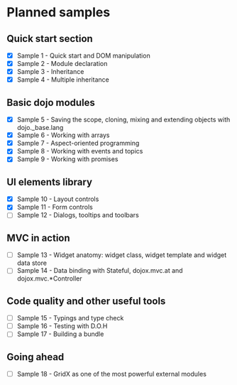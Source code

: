 # Planned samples

## Quick start section

* [x] Sample 1 - Quick start and DOM manipulation
* [x] Sample 2 - Module declaration
* [x] Sample 3 - Inheritance
* [x] Sample 4 - Multiple inheritance

## Basic dojo modules

* [x] Sample 5 - Saving the scope, cloning, mixing and extending objects with dojo._base.lang
* [x] Sample 6 - Working with arrays
* [x] Sample 7 - Aspect-oriented programming
* [x] Sample 8 - Working with events and topics
* [x] Sample 9 - Working with promises

## UI elements library

* [x] Sample 10 - Layout controls
* [x] Sample 11 - Form controls
* [ ] Sample 12 - Dialogs, tooltips and toolbars

## MVC in action

* [ ] Sample 13 - Widget anatomy: widget class, widget template and widget data store
* [ ] Sample 14 - Data binding with Stateful, dojox.mvc.at and dojox.mvc.*Controller

## Code quality and other useful tools

* [ ] Sample 15 - Typings and type check
* [ ] Sample 16 - Testing with D.O.H
* [ ] Sample 17 - Building a bundle

## Going ahead

* [ ] Sample 18 - GridX as one of the most powerful external modules